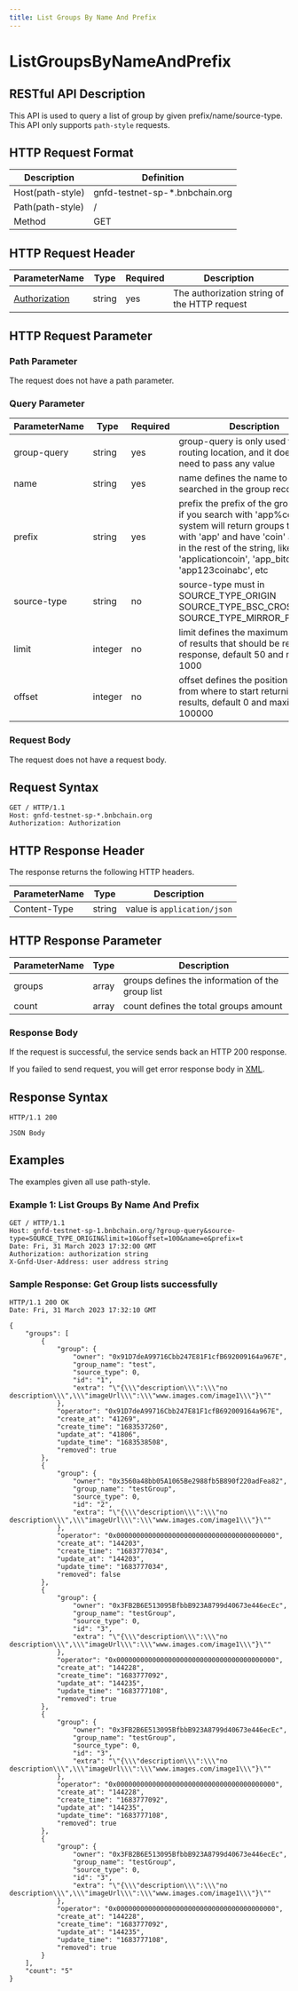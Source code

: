 ```yaml
---
title: List Groups By Name And Prefix
---
```


# ListGroupsByNameAndPrefix

## RESTful API Description

This API is used to query a list of group by given prefix/name/source-type. This API only supports `path-style` requests.

## HTTP Request Format

| Description      | Definition                     |
|------------------|--------------------------------|
| Host(path-style) | gnfd-testnet-sp-*.bnbchain.org |
| Path(path-style) | /                              |
| Method           | GET                            |

## HTTP Request Header

| ParameterName                                                      | Type   | Required | Description                                  |
|--------------------------------------------------------------------|--------|----------|----------------------------------------------|
| [Authorization](./referenece/gnfd_headers.md#authorization-header) | string | yes      | The authorization string of the HTTP request |

## HTTP Request Parameter

### Path Parameter

The request does not have a path parameter.

### Query Parameter


| ParameterName   | Type      | Required | Description                                                                                                                                                                                                                                |
|-----------------|-----------|----------|--------------------------------------------------------------------------------------------------------------------------------------------------------------------------------------------------------------------------------------------|
| group-query     | string    | yes      | group-query is only used for routing location, and it does not need to pass any value                                                                                                                                                      |
| name            | string    | yes      | name defines the name to be searched in the group records                                                                                                                                                                                  |
| prefix          | string    | yes      | prefix the prefix of the group name,    if you search with 'app%coin', the system will return groups that start with 'app' and have 'coin' anywhere in the rest of the string, like 'applicationcoin', 'app_bitcoin', 'app123coinabc', etc |
| source-type     | string    | no       | source-type must in SOURCE_TYPE_ORIGIN SOURCE_TYPE_BSC_CROSS_CHAIN SOURCE_TYPE_MIRROR_PENDING                                                                                                                                              |
| limit           | integer   | no       | limit defines the maximum number of results that should be returned in response, default 50 and maximum 1000                                                                                                                               |
| offset          | integer   | no       | offset defines the position in the list from where to start returning results, default 0 and maximum 100000                                                                                                                                |

### Request Body

The request does not have a request body.

## Request Syntax

```HTTP
GET / HTTP/1.1
Host: gnfd-testnet-sp-*.bnbchain.org
Authorization: Authorization
```

## HTTP Response Header

The response returns the following HTTP headers.

| ParameterName | Type   | Description                 |
|---------------|--------|-----------------------------|
| Content-Type  | string | value is `application/json` |

## HTTP Response Parameter

| ParameterName | Type     | Description                                       |
|---------------|----------|---------------------------------------------------|
| groups        | array    | groups defines the information of the group list  |
| count         | array    | count defines the total groups amount             |

### Response Body

If the request is successful, the service sends back an HTTP 200 response.

If you failed to send request, you will get error response body in [XML](./sp_response.md#sp-error-response).

## Response Syntax

```HTTP
HTTP/1.1 200

JSON Body
```

## Examples

The examples given all use path-style.

### Example 1: List Groups By Name And Prefix

```HTTP
GET / HTTP/1.1
Host: gnfd-testnet-sp-1.bnbchain.org/?group-query&source-type=SOURCE_TYPE_ORIGIN&limit=10&offset=100&name=e&prefix=t
Date: Fri, 31 March 2023 17:32:00 GMT
Authorization: authorization string
X-Gnfd-User-Address: user address string
```

### Sample Response: Get Group lists successfully

```HTTP
HTTP/1.1 200 OK
Date: Fri, 31 March 2023 17:32:10 GMT

{
    "groups": [
        {
            "group": {
                "owner": "0x91D7deA99716Cbb247E81F1cfB692009164a967E",
                "group_name": "test",
                "source_type": 0,
                "id": "1",
                "extra": "\"{\\\"description\\\":\\\"no description\\\",\\\"imageUrl\\\":\\\"www.images.com/image1\\\"}\""
            },
            "operator": "0x91D7deA99716Cbb247E81F1cfB692009164a967E",
            "create_at": "41269",
            "create_time": "1683537260",
            "update_at": "41806",
            "update_time": "1683538508",
            "removed": true
        },
        {
            "group": {
                "owner": "0x3560a48bb05A1065Be2988fb5B890f220adFea82",
                "group_name": "testGroup",
                "source_type": 0,
                "id": "2",
                "extra": "\"{\\\"description\\\":\\\"no description\\\",\\\"imageUrl\\\":\\\"www.images.com/image1\\\"}\""
            },
            "operator": "0x0000000000000000000000000000000000000000",
            "create_at": "144203",
            "create_time": "1683777034",
            "update_at": "144203",
            "update_time": "1683777034",
            "removed": false
        },
        {
            "group": {
                "owner": "0x3FB2B6E513095BfbbB923A8799d40673e446ecEc",
                "group_name": "testGroup",
                "source_type": 0,
                "id": "3",
                "extra": "\"{\\\"description\\\":\\\"no description\\\",\\\"imageUrl\\\":\\\"www.images.com/image1\\\"}\""
            },
            "operator": "0x0000000000000000000000000000000000000000",
            "create_at": "144228",
            "create_time": "1683777092",
            "update_at": "144235",
            "update_time": "1683777108",
            "removed": true
        },
        {
            "group": {
                "owner": "0x3FB2B6E513095BfbbB923A8799d40673e446ecEc",
                "group_name": "testGroup",
                "source_type": 0,
                "id": "3",
                "extra": "\"{\\\"description\\\":\\\"no description\\\",\\\"imageUrl\\\":\\\"www.images.com/image1\\\"}\""
            },
            "operator": "0x0000000000000000000000000000000000000000",
            "create_at": "144228",
            "create_time": "1683777092",
            "update_at": "144235",
            "update_time": "1683777108",
            "removed": true
        },
        {
            "group": {
                "owner": "0x3FB2B6E513095BfbbB923A8799d40673e446ecEc",
                "group_name": "testGroup",
                "source_type": 0,
                "id": "3",
                "extra": "\"{\\\"description\\\":\\\"no description\\\",\\\"imageUrl\\\":\\\"www.images.com/image1\\\"}\""
            },
            "operator": "0x0000000000000000000000000000000000000000",
            "create_at": "144228",
            "create_time": "1683777092",
            "update_at": "144235",
            "update_time": "1683777108",
            "removed": true
        }
    ],
    "count": "5"
}
```
